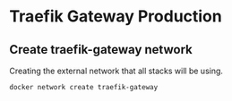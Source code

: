 # Traefik Gateway Production

## Create traefik-gateway network

Creating the external network that all stacks will be using.

```
docker network create traefik-gateway
```